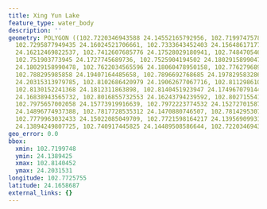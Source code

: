 ```yaml
---
title: Xing Yun Lake
feature_type: water_body
description: ''
geometry: POLYGON ((102.7220346943588 24.14552165792956, 102.719974757834 24.15523313210219,
  102.7295877949435 24.16024521706661, 102.7333643452403 24.15648617177914, 102.7405741230724
  24.16212469822537, 102.7412607685776 24.17528029180941, 102.7484705464097 24.17528029180941,
  102.751903773945 24.1727745689736, 102.7525904194502 24.18029158990478, 102.7570536152523
  24.18029158990478, 102.7622034565596 24.18060478950158, 102.7762796894712 24.18342355128137,
  102.788295985858 24.19407164485658, 102.7896692768685 24.1978295832866, 102.7985956684727
  24.20315313979785, 102.8102686420979 24.19062677067716, 102.8112986103647 24.18279716515671,
  102.8130152241368 24.1812311863898, 102.8140451923947 24.17496707914447, 102.8140451923947
  24.16838943565732, 102.8016855732553 24.16243794239592, 102.8027155415132 24.15773919916639,
  102.7975657002058 24.15773919916639, 102.7972223774532 24.1527270158778, 102.7872660175911
  24.14896774937388, 102.7817728535312 24.1470880746507, 102.7814295307785 24.15053412385747,
  102.7779963032433 24.15022085049709, 102.7721598164217 24.13956909931743, 102.7405741230724
  24.13894249807725, 102.740917445825 24.14489508586644, 102.7220346943588 24.14552165792956))
geo_error: 0.0
bbox:
  xmin: 102.7199748
  ymin: 24.1389425
  xmax: 102.8140452
  ymax: 24.2031531
longitude: 102.7725755
latitude: 24.1658687
external_links: {}
---
```

